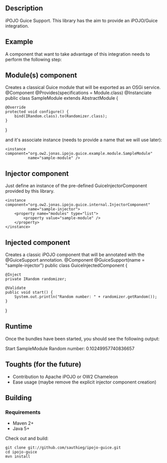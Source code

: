 Description
-----------

iPOJO Guice Support.
This library has the aim to provide an iPOJO/Guice integration.

Example
--------

A component that want to take advantage of this integration needs to perform the following step:

## Module(s) component

Creates a classical Guice module that will be exported as an OSGi service.
 @Component
 @Provides(specifications = Module.class)
 @Instanciate
 public class SampleModule extends AbstractModule {

	@Override
	protected void configure() {
		bind(IRandom.class).to(Randomizer.class);
	}
 }

and it's associate instance (needs to provide a name that we will use later):
 <ipojo xmlns:xsi="http://www.w3.org/2001/XMLSchema-instance"
       xsi:schemaLocation="org.apache.felix.ipojo http://felix.apache.org/ipojo/schemas/CURRENT/core.xsd"
       xmlns="org.apache.felix.ipojo">

	<instance component="org.ow2.jonas.ipojo.guice.example.module.SampleModule"
	          name="sample-module" />

 </ipojo>


## Injector component

Just define an instance of the pre-defined GuiceInjectorComponent provided by this library.
 <ipojo xmlns:xsi="http://www.w3.org/2001/XMLSchema-instance"
       xsi:schemaLocation="org.apache.felix.ipojo http://felix.apache.org/ipojo/schemas/CURRENT/core.xsd"
       xmlns="org.apache.felix.ipojo">

	<instance component="org.ow2.jonas.ipojo.guice.internal.InjectorComponent"
	          name="sample-injector">
	    <property name="modules" type="list">
	        <property value="sample-module" />
	    </property>
	</instance>

 </ipojo>

## Injected component

Creates a classic iPOJO component that will be annotated with the @GuiceSupport annotation.
 @Component
 @GuiceSupport(name = "sample-injector")
 public class GuiceInjectedComponent {

	@Inject
	private IRandom randomizer;

	@Validate
	public void start() {
		System.out.println("Random number: " + randomizer.getRandom());
	}
 }

## Runtime

Once the bundles have been started, you should see the following output:

   Start SampleModule
   Random number: 0.10249957740836657

Toughts (for the future)
--------

* Contribution to Apache iPOJO or OW2 Chameleon
* Ease usage (maybe remove the explicit injector component creation)

Building
--------

### Requirements

* Maven 2+
* Java 5+

Check out and build:

    git clone git://github.com/sauthieg/ipojo-guice.git
    cd ipojo-guice
    mvn install
